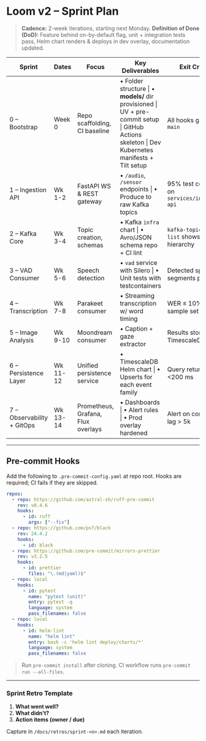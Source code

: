 # Loom v2 – Sprint Plan

> **Cadence:** 2-week iterations, starting next Monday.
> **Definition of Done (DoD):** Feature behind on-by-default flag, unit + integration tests pass, Helm chart renders & deploys in dev overlay, documentation updated.

| Sprint | Dates | Focus | Key Deliverables | Exit Criteria |
| ------ | ----- | ----- | ---------------- | ------------- |
| 0 – Bootstrap | Week 0 | Repo scaffolding, CI baseline | • Folder structure \| • **models/** dir provisioned \| UV + pre-commit setup \| GitHub Actions skeleton \| Dev Kubernetes manifests + Tilt setup | All hooks green on `main` |
| 1 – Ingestion API | Wk 1-2 | FastAPI WS & REST gateway | • `/audio`, `/sensor` endpoints \| • Produce to raw Kafka topics | 95% test coverage on `services/ingestion-api` |
| 2 – Kafka Core | Wk 3-4 | Topic creation, schemas | • Kafka `infra` chart \| • Avro/JSON schema repo + CI lint | `kafka-topics.sh --list` shows full hierarchy |
| 3 – VAD Consumer | Wk 5-6 | Speech detection | • `vad` service with Silero \| • Unit tests with testcontainers | Detected speech segments published |
| 4 – Transcription | Wk 7-8 | Parakeet consumer | • Streaming transcription w/ word timing | WER ≤ 10% on sample set |
| 5 – Image Analysis | Wk 9-10 | Moondream consumer | • Caption + gaze extractor | Results stored in TimescaleDB |
| 6 – Persistence Layer | Wk 11-12 | Unified persistence service | • TimescaleDB Helm chart \| • Upserts for each event family | Query returns in <200 ms |
| 7 – Observability + GitOps | Wk 13-14 | Prometheus, Grafana, Flux overlays | • Dashboards \| • Alert rules \| • Prod overlay hardened | Alert on consumer lag > 5k |

---

## Pre-commit Hooks
Add the following to `.pre-commit-config.yaml` at repo root. Hooks are required; CI fails if they are skipped.

```yaml
repos:
  - repo: https://github.com/astral-sh/ruff-pre-commit
    rev: v0.4.6
    hooks:
      - id: ruff
        args: ["--fix"]
  - repo: https://github.com/psf/black
    rev: 24.4.2
    hooks:
      - id: black
  - repo: https://github.com/pre-commit/mirrors-prettier
    rev: v3.2.5
    hooks:
      - id: prettier
        files: "\.(md|yaml)$"
  - repo: local
    hooks:
      - id: pytest
        name: "pytest (unit)"
        entry: pytest -q
        language: system
        pass_filenames: false
  - repo: local
    hooks:
      - id: helm-lint
        name: "helm lint"
        entry: bash -c 'helm lint deploy/charts/*'
        language: system
        pass_filenames: false
```

> Run `pre-commit install` after cloning. CI workflow runs `pre-commit run --all-files`.

---

### Sprint Retro Template
1. **What went well?**
2. **What didn't?**
3. **Action items (owner / due)**

Capture in `/docs/retros/sprint-<n>.md` each iteration. 